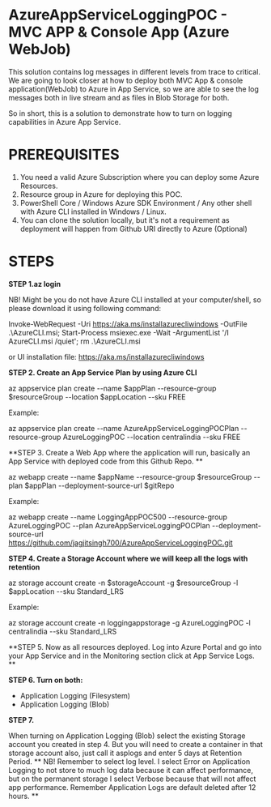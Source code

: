# AzureAppServiceLoggingPOC - MVC APP & Console App (Azure WebJob)

This solution contains log messages in different levels from trace to critical. We are going to look closer at how to deploy both MVC App & console application(WebJob) to Azure in App Service, so we are able to see the log messages both in live stream and as files in Blob Storage for both. 

So in short, this is a solution to demonstrate how to turn on logging capabilities in Azure App Service. 


# PREREQUISITES

1. You need a valid Azure Subscription where you can deploy some Azure Resources.
2. Resource group in Azure for deploying this POC. 
3. PowerShell Core / Windows Azure SDK Environment / Any other shell with Azure CLI installed in Windows / Linux. 
4. You can clone the solution locally, but it's not a requirement as deployment will happen from Github URI directly to Azure (Optional) 

# STEPS

**STEP 1.az login**

  NB! Might be you do not have Azure CLI installed at your computer/shell, so please download it using following command:

  Invoke-WebRequest -Uri https://aka.ms/installazurecliwindows -OutFile .\AzureCLI.msi; Start-Process msiexec.exe -Wait -ArgumentList '/I AzureCLI.msi /quiet'; rm .\AzureCLI.msi

  or UI installation file: https://aka.ms/installazurecliwindows

**STEP 2. Create an App Service Plan by using Azure CLI**

  az appservice plan create --name $appPlan --resource-group $resourceGroup --location $appLocation --sku FREE

  Example:

  az appservice plan create --name AzureAppServiceLoggingPOCPlan --resource-group AzureLoggingPOC --location centralindia --sku FREE

**STEP 3. Create a Web App where the application will run, basically an App Service with deployed code from this Github Repo. **

  az webapp create --name $appName --resource-group $resourceGroup --plan $appPlan --deployment-source-url $gitRepo

  Example:

  az webapp create --name LoggingAppPOC500 --resource-group AzureLoggingPOC --plan AzureAppServiceLoggingPOCPlan --deployment-source-url https://github.com/jagjitsingh700/AzureAppServiceLoggingPOC.git

**STEP 4. Create a Storage Account where we will keep all the logs with retention**

  az storage account create -n $storageAccount -g $resourceGroup -l $appLocation --sku Standard_LRS 

  Example:

  az storage account create -n loggingappstorage -g AzureLoggingPOC -l centralindia --sku Standard_LRS

**STEP 5. Now as all resources deployed. Log into Azure Portal and go into your App Service and in the Monitoring section click at App Service Logs. **

**STEP 6. Turn on both:**
- Application Logging (Filesystem)
- Application Logging (Blob)

**STEP 7.**

When turning on Application Logging (Blob) select the existing Storage account you created in step 4. But you will need to create a container in that storage account also, just call it asplogs and enter 5 days at Retention Period. 
**
NB! Remember to select log level. I select Error on Application Logging to not store to much log data because it can affect performance, but on the permanent storage I select Verbose because that will not affect app performance. Remember Application Logs are default deleted after 12 hours. **
